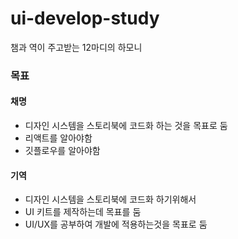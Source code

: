 # ui-develop-study
챔과 역이 주고받는 12마디의 하모니


### 목표
#### 채명
- 디자인 시스템을 스토리북에 코드화 하는 것을 목표로 둠
- 리액트를 알아야함
- 깃플로우를 알아야함

#### 기역
- 디자인 시스템을 스토리북에 코드화 하기위해서
- UI 키트를 제작하는데 목표를 둠
- UI/UX를 공부하여 개발에 적용하는것을 목표로 둠
